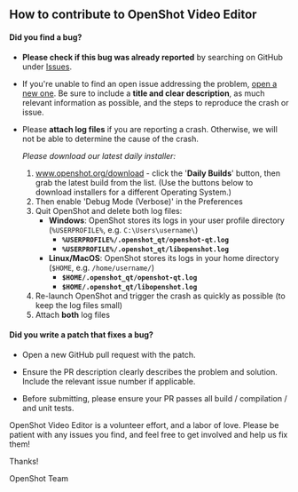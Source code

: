 ## How to contribute to OpenShot Video Editor

#### **Did you find a bug?**

* **Please check if this bug was already reported** by searching on GitHub under [Issues](https://github.com/OpenShot/openshot-qt/issues).

* If you're unable to find an open issue addressing the problem, [open a new one](https://github.com/OpenShot/openshot-qt/issues/new). Be sure to include a **title and clear description**, as much relevant information as possible, and the steps to reproduce the crash or issue.

* Please **attach log files** if you are reporting a crash. Otherwise, we will not be able to determine the cause of the crash.

  _Please download our latest daily installer:_

  1. www.openshot.org/download - click the '**Daily Builds**' button, then grab the latest build from the list.
     (Use the buttons below to download installers for a different Operating System.)
  2. Then enable 'Debug Mode (Verbose)' in the Preferences
  3. Quit OpenShot and delete both log files:
      * **Windows**: OpenShot stores its logs in your user profile directory (`%USERPROFILE%`, e.g. `C:\Users\username\`)
        * **`%USERPROFILE%/.openshot_qt/openshot-qt.log`**
        * **`%USERPROFILE%/.openshot_qt/libopenshot.log`**
      * **Linux/MacOS**: OpenShot stores its logs in your home directory (`$HOME`, e.g. `/home/username/`)
        * **`$HOME/.openshot_qt/openshot-qt.log`**
        * **`$HOME/.openshot_qt/libopenshot.log`**
  4. Re-launch OpenShot and trigger the crash as quickly as possible (to keep the log files small)
  5. Attach **both** log files

#### **Did you write a patch that fixes a bug?**

* Open a new GitHub pull request with the patch.

* Ensure the PR description clearly describes the problem and solution. Include the relevant issue number if applicable.

* Before submitting, please ensure your PR passes all build / compilation / and unit tests.

OpenShot Video Editor is a volunteer effort, and a labor of love. Please be patient with any issues you find, and feel free to get involved and help us fix them! 


Thanks!

OpenShot Team
